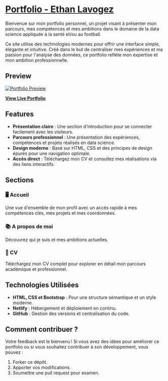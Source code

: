 # [Portfolio - Ethan Lavogez](https://ethanlavogez.netlify.app/)


Bienvenue sur mon portfolio personnel, un projet visant à présenter mon parcours, mes compétences et mes ambitions dans le domaine de la data science appliquée à la santé et/ou au football.


Ce site utilise des technologies modernes pour offrir une interface simple, élégante et intuitive. Créé dans le but de centraliser mes expériences et ma passion pour l'analyse des données, ce portfolio reflète mon expertise et mon ambition professionnelle.


## Preview

[![Portfolio Preview](./assets/preview.png)](https://ethanlavogez-portfolio.netlify.app/)


**[View Live Portfolio]([https://ethanlavogez-portfolio.netlify.app/])**

## Features

- **Présentation claire** : Une section d'introduction pour se connecter facilement avec les visiteurs.
- **Parcours professionnel** : Une présentation des expériences, compétences et projets réalisés en data science.
- **Design moderne** : Basé sur HTML, CSS et des principes de design épurés pour une navigation optimale.
- **Accès direct** : Téléchargez mon CV et consultez mes réalisations via des liens interactifs.

## Sections

### 🖥️ Accueil

Une vue d'ensemble de mon profil avec un accès rapide à mes compétences clés, mes projets et mes coordonnées.

### 📚 A propos de moi

Découvrez qui je suis et mes ambitions actuelles.

### 📄 CV

Téléchargez mon CV complet pour explorer en détail mon parcours académique et professionnel.

## Technologies Utilisées

- **HTML, CSS et Bootstrap** : Pour une structure sémantique et un style moderne.
- **Netlify** : Hébergement et déploiement en continu.
- **GitHub** : Gestion des versions et centralisation du code.

## Comment contribuer ?

Votre feedback est le bienvenu ! Si vous avez des idées pour améliorer ce portfolio ou si vous souhaitez contribuer à son développement, vous pouvez :

1. Forker ce dépôt.
2. Apporter vos modifications.
3. Soumettre une pull request pour examen.
